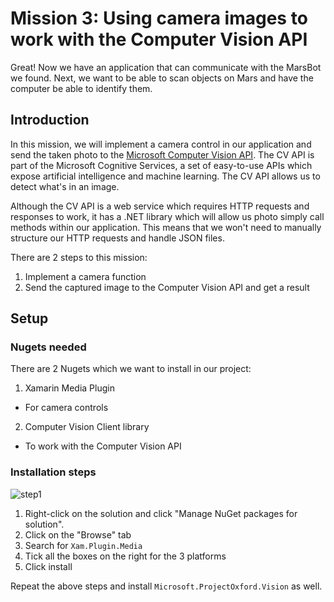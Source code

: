 # Mission 3: Using camera images to work with the Computer Vision API
Great! Now we have an application that can communicate with the MarsBot we found.
Next, we want to be able to scan objects on Mars and have the computer be able to identify them.

## Introduction
In this mission, we will implement a camera control in our application and send the taken photo to the [Microsoft Computer Vision API](https://www.microsoft.com/cognitive-services/en-us/computer-vision-api).
The CV API is part of the Microsoft Cognitive Services, a set of easy-to-use APIs which expose artificial intelligence and machine learning. The CV API allows us to detect what's in an image.

Although the CV API is a web service which requires HTTP requests and responses to work, it has a .NET library which will allow us photo
simply call methods within our application. This means that we won't need to manually structure our HTTP requests and handle JSON files.

There are 2 steps to this mission:

1. Implement a camera function
2. Send the captured image to the Computer Vision API and get a result


## Setup

### Nugets needed
There are 2 Nugets which we want to install in our project:

1. Xamarin Media Plugin
  * For camera controls
2. Computer Vision Client library
  * To work with the Computer Vision API

### Installation steps

![step1](https://raw.githubusercontent.com/jamesleeht/MarsXamarin/master/Images/solutionnugets.png)

1. Right-click on the solution and click "Manage NuGet packages for solution".
2. Click on the "Browse" tab
3. Search for `Xam.Plugin.Media`
4. Tick all the boxes on the right for the 3 platforms
5. Click install

Repeat the above steps and install `Microsoft.ProjectOxford.Vision` as well.

